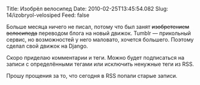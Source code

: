 Title: Изобрёл велосипед
Date: 2010-02-25T13:45:54.082
Slug: 14/izobryol-velosiped
Feed: false

<p>Больше месяца ничего не писал, потому что был занят <del>изобретением велосипеда</del> переводом блога на новый движок. Tumblr — прикольный сервис, но возможностей у него маловато, хочется большего. Поэтому сделал свой движок на Django.</p>
<p>Скоро приделаю комментарии и теги. Можно будет подписаться на записи с определёнными тегами или исключить ненужные теги из RSS.</p>
<p>Прошу прощения за то, что сегодня в RSS попали старые записи.</p>


